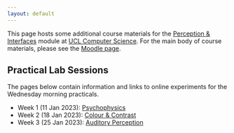 ```yaml
---
layout: default
---
```

This page hosts some additional course materials for the
[Perception & Interfaces](https://www.ucl.ac.uk/module-catalogue/modules/perception-and-interfaces-COMP0160)
module at [UCL Computer Science](https://www.ucl.ac.uk/computer-science/).
For the main body of course materials, please see the
[Moodle page](https://moodle.ucl.ac.uk/course/view.php?id=30035).

## Practical Lab Sessions

The pages below contain information and links to online experiments for the Wednesday
morning practicals.

* Week 1 (11 Jan 2023): [Psychophysics](lab1.html)
* Week 2 (18 Jan 2023): [Colour & Contrast](lab2.html)
* Week 3 (25 Jan 2023): [Auditory Perception](lab3.html)
<!-- * Week 4: TBD -->

